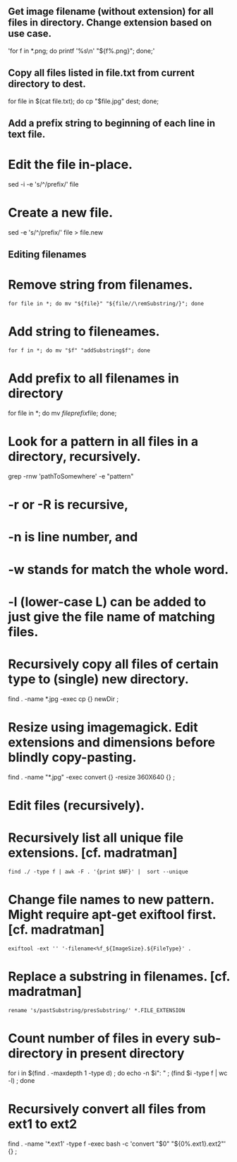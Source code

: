 ## Get image filename (without extension) for all files in directory. Change extension based on use case.
  'for f in *.png; do printf '%s\n' "${f%.png}"; done;'

## Copy all files listed in file.txt from current directory to dest.
  for file in $(cat file.txt); do cp "$file.jpg" dest; done;

## Add a prefix string to beginning of each line in text file.
  # Edit the file in-place.
  sed -i -e 's/^/prefix/' file
  # Create a new file.
  sed -e 's/^/prefix/' file > file.new

## Editing filenames
  # Remove string from filenames.
    for file in *; do mv "${file}" "${file//\remSubstring/}"; done

  # Add string to fileneames.
    for f in *; do mv "$f" "addSubstring$f"; done

# Add prefix to all filenames in directory
  for file in *; do mv $file prefix$file; done;
  
# Look for a pattern in all files in a directory, recursively.
  grep -rnw 'pathToSomewhere' -e "pattern"
  # -r or -R is recursive,
  # -n is line number, and
  # -w stands for match the whole word.
  # -l (lower-case L) can be added to just give the file name of matching files.

# Recursively copy all files of certain type to (single) new directory.
  find . -name \*.jpg -exec cp {} newDir \;

# Resize using imagemagick. Edit extensions and dimensions before blindly copy-pasting.
  find . -name "*.jpg" -exec convert {} -resize 360X640 {} \;   

# Edit files (recursively).
  # Recursively list all unique file extensions. [cf. madratman]
    find ./ -type f | awk -F . '{print $NF}' |  sort --unique

  # Change file names to new pattern. Might require apt-get exiftool first. [cf. madratman] 
    exiftool -ext '' '-filename<%f_${ImageSize}.${FileType}' .

  # Replace a substring in filenames. [cf. madratman]
    rename 's/pastSubstring/presSubstring/' *.FILE_EXTENSION

# Count number of files in every sub-directory in present directory
  for i in $(find . -maxdepth 1 -type d) ; do 
      echo -n $i": " ; 
      (find $i -type f | wc -l) ; 
  done
  
# Recursively convert all files from ext1 to ext2
  find . -name '*.ext1' -type f -exec bash -c 'convert "$0" "${0%.ext1}.ext2"' {} \;

